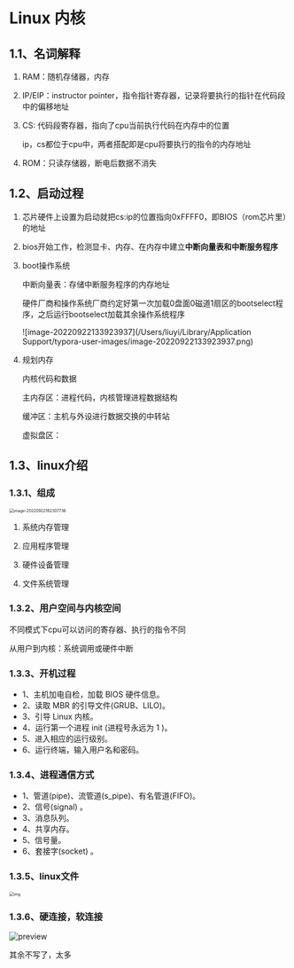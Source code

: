 # Linux 内核

## 1.1、名词解释

1. RAM：随机存储器，内存

2. IP/EIP：instructor pointer，指令指针寄存器，记录将要执行的指针在代码段中的偏移地址

3. CS: 代码段寄存器，指向了cpu当前执行代码在内存中的位置 

   ip，cs都位于cpu中，两者搭配即是cpu将要执行的指令的内存地址

4. ROM：只读存储器，断电后数据不消失

## 1.2、启动过程

1. 芯片硬件上设置为启动就把cs:ip的位置指向0xFFFF0，即BIOS（rom芯片里）的地址

2. bios开始工作，检测显卡、内存、在内存中建立**中断向量表和中断服务程序**

3. boot操作系统

   中断向量表：存储中断服务程序的内存地址

   硬件厂商和操作系统厂商约定好第一次加载0盘面0磁道1扇区的bootselect程序，之后运行bootselect加载其余操作系统程序

   ![image-20220922133923937](/Users/liuyi/Library/Application Support/typora-user-images/image-20220922133923937.png)

4. 规划内存

   内核代码和数据

   主内存区：进程代码，内核管理进程数据结构

   缓冲区：主机与外设进行数据交换的中转站

   虚拟盘区：

## 1.3、linux介绍

### 1.3.1、组成

<img src="/Users/liuyi/Library/Application Support/typora-user-images/image-20220922182307736.png" alt="image-20220922182307736" style="zoom:50%;" />

1. 系统内存管理

2. 应用程序管理

3. 硬件设备管理

4. 文件系统管理

### 1.3.2、用户空间与内核空间

不同模式下cpu可以访问的寄存器、执行的指令不同

从用户到内核：系统调用或硬件中断

### 1.3.3、开机过程

- 1、主机加电自检，加载 BIOS 硬件信息。
- 2、读取 MBR 的引导文件(GRUB、LILO)。
- 3、引导 Linux 内核。
- 4、运行第一个进程 init (进程号永远为 1 )。
- 5、进入相应的运行级别。
- 6、运行终端，输入用户名和密码。

### 1.3.4、进程通信方式

- 1、管道(pipe)、流管道(s_pipe)、有名管道(FIFO)。
- 2、信号(signal) 。
- 3、消息队列。
- 4、共享内存。
- 5、信号量。
- 6、套接字(socket) 。

### 1.3.5、linux文件

<img src="https://pic1.zhimg.com/80/v2-56eba6191fac72a38203b9a17f4d4820_1440w.jpg" alt="img" style="zoom:50%;" />

### 1.3.6、硬连接，软连接

![preview](https://pic4.zhimg.com/v2-6e3f86a3b42b86bd4ed0079247efbd2b_r.jpg)

其余不写了，太多